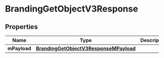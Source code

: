 
# BrandingGetObjectV3Response

## Properties
| Name | Type | Description | Notes |
| ------------ | ------------- | ------------- | ------------- |
| **mPayload** | [**BrandingGetObjectV3ResponseMPayload**](BrandingGetObjectV3ResponseMPayload.md) |  |  |




